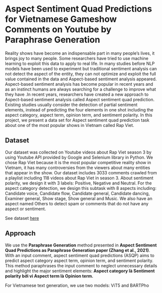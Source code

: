 # Aspect Sentiment Quad Predictions for Vietnamese Gameshow Comments on Youtube by Paraphrase Generation
Reality shows have become an indispensable part in many people’s lives, it brings joy to many people. Some researchers have tried to use machine learning to exploit this data to apply to real life. In many studies before NLP models have been used to experiment but traditional sentiment analysis can not detect the aspect of the entity, they can not optimize and exploit the full value contained in the data and Aspect-based sentiment analysis appeared. Aspect-based sentiment analysis has become popular in recent years and as an instinct humans are always searching for a challenge to improve what they have .In recent years, researchers have created a new approach to Aspect-based sentiment analysis called Aspect sentiment quad prediction. Existing studies usually consider the detection of partial sentiment elements, instead of predicting the four elements in one shot including the aspect category, aspect term, opinion term, and sentiment polarity. In this project, we present a data set for Aspect sentiment quad prediction task about one of the most popular shows in Vietnam called Rap Viet.

## Dataset
Our dataset was collected on Youtube videos about Rap Viet season 3 by using Youtube API provided by Google and Selenium library in Python. We chose Rap Viet because it is the most popular competitive reality show in Vietnam, it has many controversies from the viewers about many entities that appear in the show. Our dataset includes 3033 comments crawled from a playlist including 118 videos about Rap Viet in season 3. About sentiment polarity, we design it with 3 labels: Positive, Negative and Neutral. For the aspect category detection, we design this subtask with 8 aspects including: Candidate voice, Candidate flow, Candidate general, Candidate dancing, Examiner general, Show stage, Show general and Music. We also have an aspect named Others to detect spam or comments that do not have any aspect or sentiment.

See dataset [here](https://www.kaggle.com/datasets/cthng123/as-quad-predictions-vietnamese-dataset) 

## Approach
We use the **Paraphrase Generation** method presented in **Aspect Sentiment Quad Predictions as Paraphrase Generation paper (Zhang et al., 2021)**. With an input comment, aspect sentiment quad predictions (ASQP) aims to predict aspect category aspect term, opinion term, and sentiment polarity. This method paraphrases the input comment to neglect unnecessary details and highlight the major sentiment elements: **Aspect category là Sentiment polarity bởi vì Aspect term là Opinion term.**

For Vietnamese text generation, we use two models: ViT5 and BARTPho
